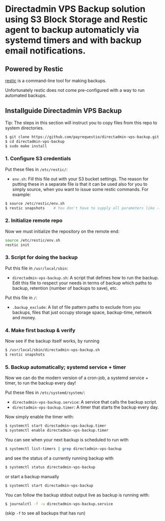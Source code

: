 # Directadmin VPS Backup solution using S3 Block Storage and Restic agent to backup automaticly via systemd timers and with backup email notifications.

## Powered by Restic

[restic](https://restic.net/) is a command-line tool for making backups.

Unfortunately restic does not come pre-configured with a way to run automated backups.

## Installguide Directadmin VPS Backup

Tip: The steps in this section will instruct you to copy files from this repo to system directories.

```bash
$ git clone https://github.com/payrequestio/directadmin-vps-backup.git
$ cd directadmin-vps-backup
$ sudo make install
````


### 1. Configure S3 credentials
Put these files in `/etc/restic/`:
* `env.sh`: Fill this file out with your S3 bucket settings. The reason for putting these in a separate file is that it can be used also for you to simply source, when you want to issue some restic commands. For example:
```bash
$ source /etc/restic/env.sh
$ restic snapshots    # You don't have to supply all parameters like --repo, as they are now in your environment!
````

### 2. Initialize remote repo
Now we must initialize the repository on the remote end:
```bash
source /etc/restic/env.sh
restic init
```

### 3. Script for doing the backup
Put this file in `/usr/local/sbin`:
* `directadmin-vps-backup.sh`: A script that defines how to run the backup. Edit this file to respect your needs in terms of backup which paths to backup, retention (number of backups to save), etc.

Put this file in `/`:
* `.backup_exclude`: A list of file pattern paths to exclude from you backups, files that just occupy storage space, backup-time, network and money.


### 4. Make first backup & verify
Now see if the backup itself works, by running

```bash
$ /usr/local/sbin/directadmin-vps-backup.sh
$ restic snapshots
````

### 5. Backup automatically; systemd service + timer
Now we can do the modern version of a cron-job, a systemd service + timer, to run the backup every day!


Put these files in `/etc/systemd/system/`:
* `directadmin-vps-backup.service`: A service that calls the backup script.
* `directadmin-vps-backup.timer`: A timer that starts the backup every day.


Now simply enable the timer with:
```bash
$ systemctl start directadmin-vps-backup.timer
$ systemctl enable directadmin-vps-backup.timer
````

You can see when your next backup is scheduled to run with
```bash
$ systemctl list-timers | grep directadmin-vps-backup
```

and see the status of a currently running backup with

```bash
$ systemctl status directadmin-vps-backup
```

or start a backup manually

```bash
$ systemctl start directadmin-vps-backup
```

You can follow the backup stdout output live as backup is running with:

```bash
$ journalctl -f -u directadmin-vps-backup.service
````

(skip `-f` to see all backups that has run)


